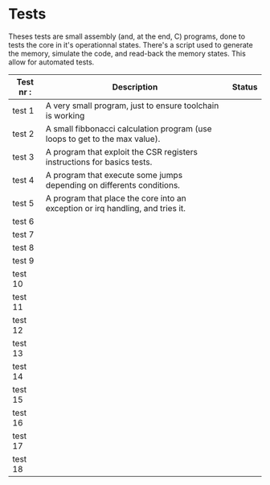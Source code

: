 # Tests

Theses tests are small assembly (and, at the end, C) programs, done to tests the core in it's operationnal states.
There's a script used to generate the memory, simulate the code, and read-back the memory states. This allow for automated tests.

| Test nr : | Description                                                                    | Status |
| --------- | ------------------------------------------------------------------------------ | ------ |
| test 1    | A very small program, just to ensure toolchain is working                      |        |
| test 2    | A small fibbonacci calculation program (use loops to get to the max value).    |        |
| test 3    | A program that exploit the CSR registers instructions for basics tests.        |        |
| test 4    | A program that execute some jumps depending on differents conditions.          |        |
| test 5    | A program that place the core into an exception or irq handling, and tries it. |        |
| test 6    |                                                                                |        |
| test 7    |                                                                                |        |
| test 8    |                                                                                |        |
| test 9    |                                                                                |        |
| test 10   |                                                                                |        |
| test 11   |                                                                                |        |
| test 12   |                                                                                |        |
| test 13   |                                                                                |        |
| test 14   |                                                                                |        |
| test 15   |                                                                                |        |
| test 16   |                                                                                |        |
| test 17   |                                                                                |        |
| test 18   |                                                                                |        |
